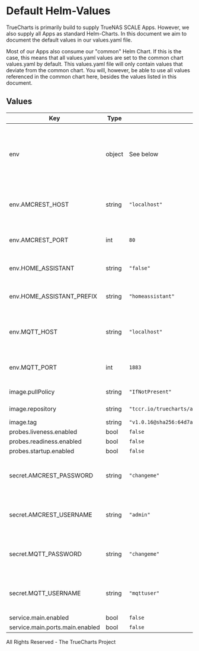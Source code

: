 # Default Helm-Values

TrueCharts is primarily build to supply TrueNAS SCALE Apps.
However, we also supply all Apps as standard Helm-Charts. In this document we aim to document the default values in our values.yaml file.

Most of our Apps also consume our "common" Helm Chart.
If this is the case, this means that all values.yaml values are set to the common chart values.yaml by default. This values.yaml file will only contain values that deviate from the common chart.
You will, however, be able to use all values referenced in the common chart here, besides the values listed in this document.

## Values

| Key | Type | Default | Description |
|-----|------|---------|-------------|
| env | object | See below | environment variables. See more environment variables in the [amcrest2mqtt repo](https://github.com/dchesterton/amcrest2mqtt). |
| env.AMCREST_HOST | string | `"localhost"` | Host name used to connect to the Amcrest device |
| env.AMCREST_PORT | int | `80` | Port used to connect to the Amcrest device |
| env.HOME_ASSISTANT | string | `"false"` | Enable Home Assistant autodiscovery |
| env.HOME_ASSISTANT_PREFIX | string | `"homeassistant"` | Home Assistant autodiscovery prefix |
| env.MQTT_HOST | string | `"localhost"` | Host name used to connect to the MQTT broker |
| env.MQTT_PORT | int | `1883` | Port used to connect to the MQTT broker |
| image.pullPolicy | string | `"IfNotPresent"` | image pull policy |
| image.repository | string | `"tccr.io/truecharts/amcrest2mqtt"` | image repository |
| image.tag | string | `"v1.0.16@sha256:64d7a2487a2622ed163ff0dd9d518b9564f29c11438801a953da1d1bf931f18e"` | image tag |
| probes.liveness.enabled | bool | `false` |  |
| probes.readiness.enabled | bool | `false` |  |
| probes.startup.enabled | bool | `false` |  |
| secret.AMCREST_PASSWORD | string | `"changeme"` | Password used to connect to the Amcrest device |
| secret.AMCREST_USERNAME | string | `"admin"` | User name used to connect to the Amcrest device |
| secret.MQTT_PASSWORD | string | `"changeme"` | Password used to connect to the MQTT broker |
| secret.MQTT_USERNAME | string | `"mqttuser"` | User name used to connect to the MQTT broker |
| service.main.enabled | bool | `false` |  |
| service.main.ports.main.enabled | bool | `false` |  |

All Rights Reserved - The TrueCharts Project
